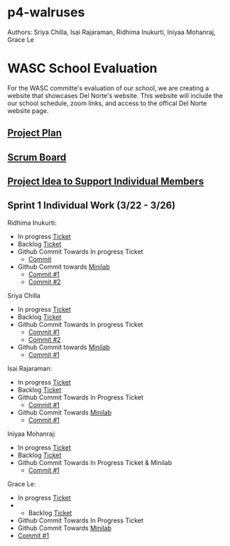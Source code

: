 # p4-walruses
Authors: Sriya Chilla, Isai Rajaraman, Ridhima Inukurti, Iniyaa Mohanraj, Grace Le

# WASC School Evaluation
For the WASC committe's evaluation of our school, we are creating a website that showcases Del Norte's website. This website will include the our school schedule, zoom links, and access to the offical Del Norte website page. 

## [Project Plan](https://docs.google.com/presentation/d/1rOeBUSWEfO3Z_pq9emZUawKFRtPyqgKsz_CeKIXD_Cs/edit?usp=sharing)
## [Scrum Board](https://github.com/ridhimainukurti/group-2/projects/1)
## [Project Idea to Support Individual Members](https://docs.google.com/presentation/d/1rOeBUSWEfO3Z_pq9emZUawKFRtPyqgKsz_CeKIXD_Cs/edit#slide=id.gc7bcb5c930_0_3)

## Sprint 1 Individual Work (3/22 - 3/26)

Ridhima Inukurti: 
 - In progress [Ticket](https://github.com/ridhimainukurti/group-2/projects/1#card-57812432)
 - Backlog [Ticket](https://github.com/ridhimainukurti/group-2/projects/1#card-57812437)
 - Github Commit Towards In progress Ticket
   - [Commit](https://github.com/ridhimainukurti/group-2/commit/d145a35b1df26169f05049f3c79050313711ef72#diff-987e401d5516c8765502085102cf766cb564570c05acd7ebb9c9c655d2ca27ea)
 - Github Commit towards [Minilab](https://github.com/ridhimainukurti/group-2/tree/main/Blueprints)
   - [Commit #1](https://github.com/ridhimainukurti/group-2/commit/ac3a2e3fa04d431d34c537386cc2e2e7f038f2c9#diff-9e350bb02a53858996ec70148e2dd2fd375ebaceaebe86341ecfaf44b62e3763) 
   - [Commit #2](https://github.com/ridhimainukurti/group-2/commit/875f831df7a592d51d3f1cd2ccf66124d4d983f2#diff-9e350bb02a53858996ec70148e2dd2fd375ebaceaebe86341ecfaf44b62e3763) 

Sriya Chilla 
 - In progress [Ticket](https://github.com/ridhimainukurti/group-2/projects/1#card-57812426)
 - Backlog [Ticket](https://github.com/ridhimainukurti/group-2/projects/1#card-57812456)
 - Github Commit Towards In progress Ticket
   - [Commit #1](https://github.com/ridhimainukurti/group-2/commit/cf377158c080f23e919a4259d6d39c09d083c4d6)
   - [Commit #2](https://github.com/ridhimainukurti/group-2/commit/6dd18d1c642a6c53a78b71bd545d226af678c584)
 - Github Commit towards [Minilab](https://github.com/ridhimainukurti/group-2/tree/main/Blueprints)
   - [Commit #1](https://github.com/ridhimainukurti/group-2/commit/969676d6fc14fd9986a404101ce35a9e3e03fbfe)

Isai Rajaraman: 
- In progress [Ticket](https://github.com/ridhimainukurti/group-2/projects/1#card-57812467)
- Backlog [Ticket](https://github.com/ridhimainukurti/group-2/projects/1#card-57812449) 
- Github Commit Towards In Progress Ticket
  - [Commit #1](https://github.com/ridhimainukurti/group-2/commit/b49c2bf095bcc495e7f7ebbb8b935996059723cf)
- Github Commit Towards [Minilab](https://github.com/ridhimainukurti/group-2/tree/main/Blueprints)
  - [Commit #1](https://github.com/ridhimainukurti/group-2/commit/c98e1e07bb7100ef3b04dc49f9f8b207f66613c0)  

Iniyaa Mohanraj: 
- In progress [Ticket](https://github.com/ridhimainukurti/group-2/projects/1#card-57812467)
- Backlog [Ticket](https://github.com/ridhimainukurti/group-2/projects/1#card-57812449) 
- Github Commit Towards In Progress Ticket & Minilab
  - [Commit #1](https://github.com/ridhimainukurti/group-2/commit/cd3045845511b5a5c0433f50d12a0172e6572272)

Grace Le: 
- In progress [Ticket](https://github.com/ridhimainukurti/group-2/projects/1#card-57812467)
- - Backlog [Ticket](https://github.com/ridhimainukurti/group-2/projects/1#card-57812443)
- Github Commit Towards In Progress Ticket
- Github Commit Towards [Minilab](https://github.com/ridhimainukurti/group-2/tree/main/Blueprints)
 - [Commit #1](https://github.com/ridhimainukurti/group-2/blob/10bb5b4872ebdf9314bee190666c6c730ee18bf5/Blueprints/minilab/app.py#L17-)
